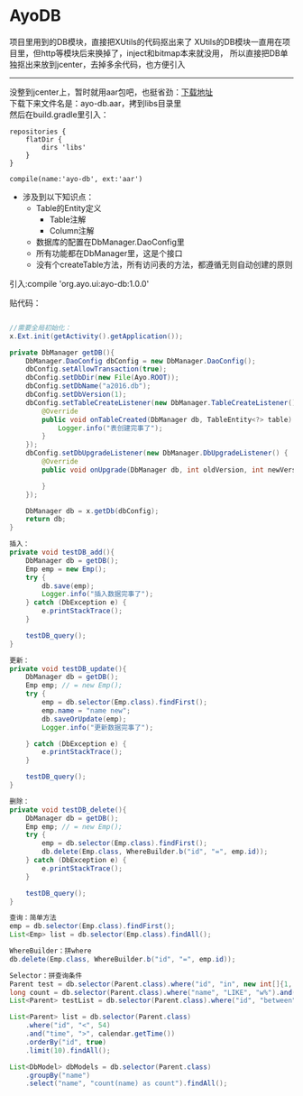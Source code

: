 # AyoDB
项目里用到的DB模块，直接把XUtils的代码抠出来了
XUtils的DB模块一直用在项目里，但http等模块后来换掉了，inject和bitmap本来就没用，
所以直接把DB单独抠出来放到jcenter，去掉多余代码，也方便引入

------------------------

没整到jcenter上，暂时就用aar包吧，也挺省劲：[下载地址](https://github.com/cowthan/AyoDB/blob/master/ayo-db.aar?raw=true)  
下载下来文件名是：ayo-db.aar，拷到libs目录里  
然后在build.gradle里引入：
```
repositories {
    flatDir {
        dirs 'libs'
    }
}

compile(name:'ayo-db', ext:'aar')
```



* 涉及到以下知识点：
    * Table的Entity定义
        * Table注解
        * Column注解
    * 数据库的配置在DbManager.DaoConfig里
    * 所有功能都在DbManager里，这是个接口
    * 没有个createTable方法，所有访问表的方法，都遵循无则自动创建的原则

	
引入:compile 'org.ayo.ui:ayo-db:1.0.0'
	
	
贴代码：
```java

//需要全局初始化：
x.Ext.init(getActivity().getApplication());

private DbManager getDB(){
    DbManager.DaoConfig dbConfig = new DbManager.DaoConfig();
    dbConfig.setAllowTransaction(true);
    dbConfig.setDbDir(new File(Ayo.ROOT));
    dbConfig.setDbName("a2016.db");
    dbConfig.setDbVersion(1);
    dbConfig.setTableCreateListener(new DbManager.TableCreateListener() {
        @Override
        public void onTableCreated(DbManager db, TableEntity<?> table) {
            Logger.info("表创建完事了");
        }
    });
    dbConfig.setDbUpgradeListener(new DbManager.DbUpgradeListener() {
        @Override
        public void onUpgrade(DbManager db, int oldVersion, int newVersion) {

        }
    });

    DbManager db = x.getDb(dbConfig);
    return db;
}

插入：
private void testDB_add(){
    DbManager db = getDB();
    Emp emp = new Emp();
    try {
        db.save(emp);
        Logger.info("插入数据完事了");
    } catch (DbException e) {
        e.printStackTrace();
    }

    testDB_query();
}

更新：
private void testDB_update(){
    DbManager db = getDB();
    Emp emp; // = new Emp();
    try {
        emp = db.selector(Emp.class).findFirst();
        emp.name = "name new";
        db.saveOrUpdate(emp);
        Logger.info("更新数据完事了");

    } catch (DbException e) {
        e.printStackTrace();
    }

    testDB_query();
}

删除：
private void testDB_delete(){
    DbManager db = getDB();
    Emp emp; // = new Emp();
    try {
        emp = db.selector(Emp.class).findFirst();
        db.delete(Emp.class, WhereBuilder.b("id", "=", emp.id));
    } catch (DbException e) {
        e.printStackTrace();
    }

    testDB_query();
}

查询：简单方法
emp = db.selector(Emp.class).findFirst();
List<Emp> list = db.selector(Emp.class).findAll();

WhereBuilder：拼where
db.delete(Emp.class, WhereBuilder.b("id", "=", emp.id));

Selector：拼查询条件
Parent test = db.selector(Parent.class).where("id", "in", new int[]{1, 3, 6}).findFirst();
long count = db.selector(Parent.class).where("name", "LIKE", "w%").and("age", ">", 32).count();
List<Parent> testList = db.selector(Parent.class).where("id", "between", new String[]{"1", "5"}).findAll();

List<Parent> list = db.selector(Parent.class)
    .where("id", "<", 54)
    .and("time", ">", calendar.getTime())
    .orderBy("id", true)
    .limit(10).findAll();

List<DbModel> dbModels = db.selector(Parent.class)
    .groupBy("name")
    .select("name", "count(name) as count").findAll();
```
